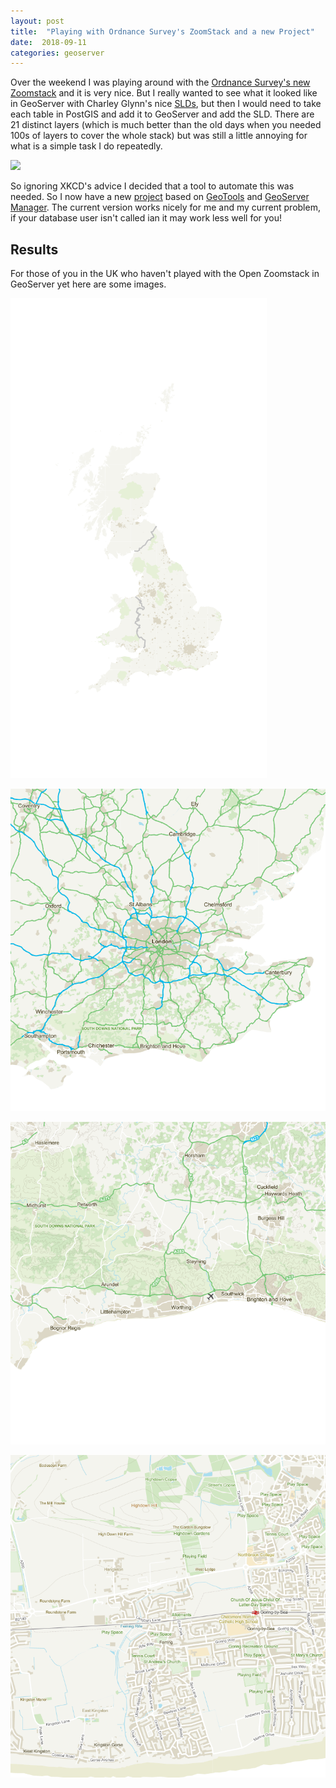 ```yaml
---
layout: post
title:  "Playing with Ordnance Survey's ZoomStack and a new Project"
date:  2018-09-11 
categories: geoserver
---
```


Over the weekend I was playing around with the [Ordnance Survey's new
Zoomstack](https://www.ordnancesurvey.co.uk/business-and-government/products/os-open-zoomstack.html)
and it is very nice. But I really wanted to see what it looked like in GeoServer
with Charley Glynn's nice [SLDs](https://github.com/OrdnanceSurvey/OS-Open-Zoomstack-Stylesheets),
but then I would need to take each table in PostGIS and add it to GeoServer and
add the SLD. There are 21 distinct layers (which is much better than the old
days when you needed 100s of layers to cover the whole stack) but was still a
little annoying for what is a simple task I do repeatedly. 

[![](https://imgs.xkcd.com/comics/automation.png)](https://xkcd.com/1319/)

So ignoring XKCD's advice I decided that a tool to automate this was needed. So
I now have a new [project](https://gitlab.com/ijturton/geoserver-loader) based on [GeoTools](http://geotools.org) and [GeoServer
Manager](https://github.com/geosolutions-it/geoserver-manager/wiki). The current
version works nicely for me and my current problem, if your database user isn't
called ian it may work less well for you! 

## Results

For those of you in the UK who haven't played with the Open Zoomstack in
GeoServer yet here are some images.

![](/images/top.png)

![](/images/mid.png)

![](/images/lower.png)

![](/images/bottom.png)
